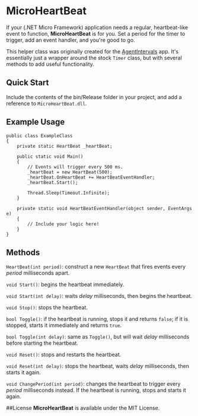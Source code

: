 MicroHeartBeat
==============

If your (.NET Micro Framework) application needs a regular, heartbeat-like event to function, **MicroHeartBeat** is for you. Set a period for the timer to trigger, add an event handler, and you're good to go.

This helper class was originally created for the [AgentIntervals](https://github.com/jcheng31/AgentIntervals) app. It's essentially just a wrapper around the stock `Timer` class, but with several methods to add useful functionality.

## Quick Start
Include the contents of the bin/Release folder in your project, and add a reference to `MicroHeartBeat.dll`.

## Example Usage
    public class ExampleClass
    {
    	private static HeartBeat _heartBeat;
    	
    	public static void Main()
    	{
    		// Events will trigger every 500 ms.
    		_heartBeat = new HeartBeat(500);
    		_heartBeat.OnHeartBeat += HeartBeatEventHandler;
    		_heartBeat.Start();
    		
    		Thread.Sleep(Timeout.Infinite);
    	}
    	
    	private static void HeartBeatEventHandler(object sender, EventArgs e)
    	{
    		// Include your logic here!
    	}
    }

## Methods
`HeartBeat(int period)`: construct a new `HeartBeat` that fires events every _period_ milliseconds apart.

`void Start()`: begins the heartbeat immediately.

`void Start(int delay)`: waits _delay_ milliseconds, then begins  the heartbeat.

`void Stop()`: stops the heartbeat.

`bool Toggle()`: if the heartbeat is running, stops it and returns `false`; if it is stopped, starts it immediately and returns `true`.

`bool Toggle(int delay)`: same as `Toggle()`, but will wait _delay_ milliseconds before starting the heartbeat.

`void Reset()`: stops and restarts the heartbeat.

`void Reset(int delay)`: stops the heartbeat, waits _delay_ milliseconds, then starts it again.

`void ChangePeriod(int period)`: changes the heartbeat to trigger every _period_ milliseconds instead. If the heartbeat is running, stops and starts it again.

##License
**MicroHeartBeat** is available under the MIT License.